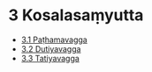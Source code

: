 

# 3 Kosalasaṃyutta

* [3.1 Paṭhamavagga](3/3.1.md)
* [3.2 Dutiyavagga](3/3.2.md)
* [3.3 Tatiyavagga](3/3.3.md)



